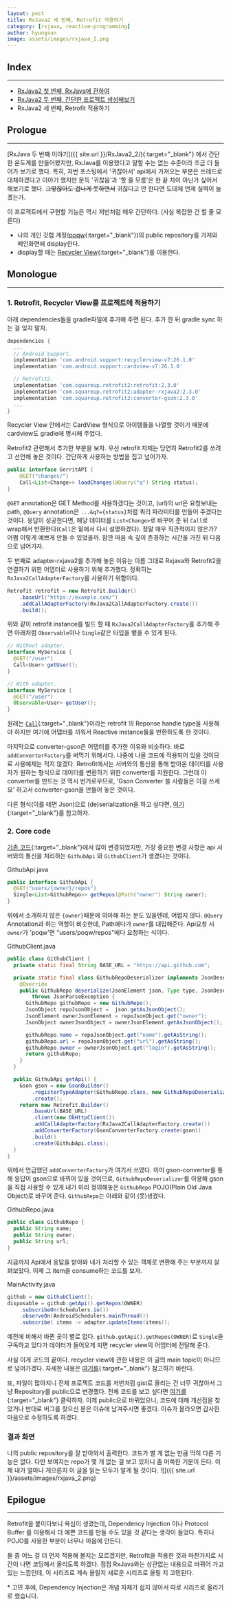 ```yaml
---
layout: post
title: RxJava2 세 번째, Retrofit 적용하기
category: [rxjava, reactive-programming]
author: hyungsun
image: assets/images/rxjava_2.png
---
```


## Index
---
- [RxJava2 첫 번째, RxJava에 관하여]({{site.url}}/RxJava2_1)
- [RxJava2 두 번째, 간단한 프로젝트 생성해보기]({{site.url}}/RxJava2_2)
- RxJava2 세 번째, Retrofit 적용하기

## Prologue
---
[RxJava 두 번째 이야기]({{ site.url }}/RxJava2_2/){:target="_blank"} 에서 간단한 온도계를 만들어봤지만, RxJava를 이용했다고 말할 수는 없는 수준이라 조금 더 들어가 보기로 했다. 특히, 저번 포스팅에서 '귀찮아서' api에서 가져오는 부분은 쓰레드로 대체하겠다고 이야기 했지만 문득 '귀찮음'과 '할 줄 모름'은 한 끝 차이 아닌가 싶어서 해보기로 했다. ~~그렇잖아도 겁나게 못하면서~~ 귀찮다고 안 한다면 도대체 언제 실력이 늘겠는가. 

이 프로젝트에서 구현할 기능은 역시 저번처럼 매우 간단하다. (사실 복잡한 건 할 줄 모른다)
- 나의 개인 깃헙 계정([poqw](https://github.com/poqw){:target="_blank"})의 public repository를 가져와 메인화면에 display한다.
- display할 때는 [Recycler View](https://developer.android.com/reference/android/support/v7/widget/RecyclerView.html){:target="_blank"}를 이용한다.


## Monologue
---

### 1. Retrofit, Recycler View를 프로젝트에 적용하기
아래 dependencies들을 gradle파일에 추가해 주면 된다. 추가 한 뒤 gradle sync 하는 걸 잊지 말자.

```gradle
dependencies {
  ...
  // Android Support.
  implementation 'com.android.support:recyclerview-v7:26.1.0'
  implementation 'com.android.support:cardview-v7:26.1.0'

  // Retrofit2.
  implementation 'com.squareup.retrofit2:retrofit:2.3.0'
  implementation 'com.squareup.retrofit2:adapter-rxjava2:2.3.0'
  implementation 'com.squareup.retrofit2:converter-gson:2.3.0'
  ...
}
```
Recycler View 안에서는 CardView 형식으로 아이템들을 나열할 것이기 때문에 cardview도 gradle에 명시해 주었다. 

Retrofit2 관련해서 추가한 부분을 보자. 우선 retrofit 자체는 당연히 Retrofit2를 쓰려고 선언해 놓은 것이다. 간단하게 사용하는 방법을 집고 넘어가자.
```java
public interface GerritAPI {
    @GET("changes/")
    Call<List<Change>> loadChanges(@Query("q") String status);
}
```
`@GET` annotation은 GET Method를 사용하겠다는 것이고, (url)의 url은 요청보내는 path, `@Query` annotation은 `...&q?={status}`처럼 쿼리 파라미터를 만들어 주겠다는 것이다. 응답이 성공한다면, 해당 데이터를 `List<Change>`로 바꾸어 준 뒤 `Call`로 wrap해서 반환한다(`Call`은 밑에서 다시 설명하겠다). 정말 매우 직관적이지 않은가? 어쩜 이렇게 예쁘게 만들 수 있었을까. 잠깐 마음 속 깊이 존경하는 시간을 가진 뒤 다음으로 넘어가자.

두 번째로 adapter-rxjava2를 추가해 놓은 이유는 이름 그대로 Rxjava와 Retrofit2을 연결하기 위한 어뎁터로 사용하기 위해 추가했다. 정확히는 `RxJava2CallAdapterFactory`를 사용하기 위함이다.

```java
Retrofit retrofit = new Retrofit.Builder()
    .baseUrl("https://example.com/")
    .addCallAdapterFactory(RxJava2CallAdapterFactory.create())
    .build();
```
위와 같이 retrofit instance를 빌드 할 때 `RxJava2CallAdapterFactory`를 추가해 주면 아래처럼 `Observable`이나 `Single`같은 타입을 뱉을 수 있게 된다.

```java
// Without adapter.
interface MyService {
  @GET("/user")
  Call<User> getUser();
}

// With adapter.
interface MyService {
  @GET("/user")
  Observable<User> getUser();
}
```
원래는 [`Call`](https://square.github.io/retrofit/2.x/retrofit/retrofit2/Call.html){:target="_blank"}이라는 retrofit 의 Reponse handle type을 사용해야 하지만 여기에 어뎁터를 끼워서 Reactive instance들을 반환하도록 한 것이다. 

마지막으로 converter-gson은 어댑터를 추가한 이유와 비슷하다. 바로 `addConverterFactory`를 써먹기 위해서다. 나중에 나올 코드에 적용되어 있을 것이므로 사용예제는 적지 않겠다. Retrofit에서는 서버와의 통신을 통해 받아온 데이터를 사용자가 원하는 형식으로 데이터를 변환하기 위한 converter를 지원한다. 그런데 이 converter를 만드는 것 역시 번거로우므로, 'Gson Converter 쓸 사람들은 이걸 쓰세요' 하고서 converter-gson을 만들어 놓은 것이다.

다른 형식(이를 테면 Json)으로 (de)serialization을 하고 싶다면, [여기](https://github.com/square/retrofit/wiki/Converters){:target="_blank"}를 참고하자.

### 2. Core code
[기존 코드](https://gist.github.com/poqw/139310db9f33505bc845e16608ebe1fe){:target="_blank"}에서 많이 변경되었지만, 가장 중요한 변경 사항은 api 서버와의 통신을 처리하는 `GithubApi` 와 `GithubClient`가 생겼다는 것이다.

GithubApi.java
```java
public interface GithubApi {
  @GET("users/{owner}/repos")
  Single<List<GithubRepo>> getRepos(@Path("owner") String owner);
}
```
위에서 소개하지 않은 `{owner}`때문에 의아해 하는 분도 있을텐데, 어렵지 않다. `@Query` Annotation과 하는 역할이 비슷한데, Path에다가 `owner`를 대입해준다. Api요청 시 `owner`가 'poqw'면 "users/poqw/repos"에다 요청하는 식이다. 

GithubClient.java
```java
public class GithubClient {
  private static final String BASE_URL = "https://api.github.com";

  private static final class GithubRepoDeserializer implements JsonDeserializer<GithubRepo> {
    @Override
    public GithubRepo deserialize(JsonElement json, Type type, JsonDeserializationContext context)
        throws JsonParseException {
      GithubRepo githubRepo = new GithubRepo();
      JsonObject repoJsonObject =  json.getAsJsonObject();
      JsonElement ownerJsonElement = repoJsonObject.get("owner");
      JsonObject ownerJsonObject = ownerJsonElement.getAsJsonObject();

      githubRepo.name = repoJsonObject.get("name").getAsString();
      githubRepo.url = repoJsonObject.get("url").getAsString();
      githubRepo.owner = ownerJsonObject.get("login").getAsString();
      return githubRepo;
    }
  }

  public GithubApi getApi() {
    Gson gson = new GsonBuilder()
        .registerTypeAdapter(GithubRepo.class, new GithubRepoDeserializer())
        .create();
    return new Retrofit.Builder()
        .baseUrl(BASE_URL)
        .client(new OkHttpClient())
        .addCallAdapterFactory(RxJava2CallAdapterFactory.create())
        .addConverterFactory(GsonConverterFactory.create(gson))
        .build()
        .create(GithubApi.class);
  }
}
```
위에서 언급했던 `addConverterFactory`가 여기서 쓰였다. 이미 gson-converter를 통해 응답이 gson으로 바뀌어 있을 것이므로, `GithubRepoDeserializer`를 이용해 gson을 직접 사용할 수 있게 내가 미리 정의해놓은 `GithubRepo` POJO(Plain Old Java Object)로 바꾸어 준다. `GithubRepo`는 아래와 같이 (못)생겼다.

GithubRepo.java
```java
public class GithubRepo {
  public String name;
  public String owner;
  public String url;
}
```

지금까지 Api에서 응답을 받아와 내가 처리할 수 있는 객체로 변환해 주는 부분까지 살펴보았다. 이제 그 item을 consume하는 코드를 보자.

MainActivity.java
```java
github = new GithubClient();
disposable = github.getApi().getRepos(OWNER)
    .subscribeOn(Schedulers.io())
    .observeOn(AndroidSchedulers.mainThread())
    .subscribe( items -> adapter.updateItems(items));
```
예전에 비해서 바뀐 곳이 별로 없다. `github.getApi().getRepos(OWNER)`로 `Single`을 구독하고 있다가 데이터가 들어오게 되면 recycler view의 어뎁터에 전달해 준다.

사실 이게 코드의 끝이다. recycler view에 관한 내용은 이 글의 main topic이 아니므로 넘어가겠다. 자세한 내용은 [여기를](https://developer.android.com/reference/android/support/v7/widget/RecyclerView.html){:target="_blank"} 참고하기 바란다.

또, 파일이 많아지니 전체 프로젝트 코드를 저번처럼 gist로 올리는 건 너무 귀찮아서 그냥 Repository를 public으로 변경했다. 전체 코드를 보고 싶다면 [여기를](https://github.com/poqw/RxJavaToy){:target="_blank"} 클릭하자. 이제 public으로 바뀌었으니, 코드에 대해 개선점을 찾았거나 반대로 버그를 찾으신 분은 이슈에 남겨주시면 좋겠다. 이슈가 올라오면 감사한 마음으로 수정하도록 하겠다.

### 결과 화면
나의 public repository를 잘 받아와서 출력한다. 코드가 별 게 없는 만큼 딱히 다른 기능은 없다. 다만 보여지는 repo가 몇 개 없는 걸 보고 있자니 좀 머쓱한 기분이 든다. 이제 내가 얼마나 게으른지 이 글을 읽는 모두가 알게 될 것이다.
![]({{ site.url }}/assets/images/rxjava_2.png)


## Epilogue
---
Retrofit을 붙이다보니 욕심이 생겼는데, Dependency Injection 이나 Protocol Buffer 를 이용해서 더 예쁜 코드를 만들 수도 있을 것 같다는 생각이 들었다. 특히나 POJO를 사용한 부분이 너무나 마음에 안든다.

둘 중 어느 걸 더 먼저 적용해 볼지는 모르겠지만, Retrofit을 적용한 것과 마찬가지로 시간이 나면 코딩해서 올리도록 하겠다. 점점 RxJava와는 상관없는 내용으로 바뀌어 가고 있는 느낌인데, 이 시리즈로 계속 올릴지 새로운 시리즈로 올릴 지 고민된다.

\* 고민 후에, Dependency Injection은 개념 자체가 쉽지 않아서 따로 시리즈로 올리기로 했습니다.
